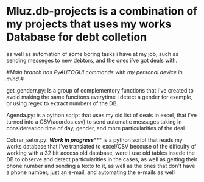 # Mluz.db-projects is a combination of my projects that uses my works Database for debt colletion
as well as automation of some boring tasks i have at my job, such as sending messeges to new debtors, and the ones i've got deals with.

#*Main branch has PyAUTOGUI commands with my personal device in mind.*#

get_genderr.py:
Is a group of complementory functions that i've created to avoid making the same funcitons everytime i detect a gender for exemple, or using regex to extract numbers of the DB.

Agenda.py:
is a python script that uses my old list of deals in excel, that i've turned into a CSV(acordos.csv) to send automatic messages taking in considereation time of day, gender, and more particularities of the deal 

Cobrar_setor.py:
***********Work in progress**************
is a python script that reads my works database that i've translated to excel/CSV becouse of the dificulty of working with a 32 bit access old database, were i use old tables insede the DB to observe and detect particularities in the cases, as well as  getting their phone number and sending a texto to it, as well as the ones that don't have a phone number, just an e-mail, and automating the e-mails as well 
